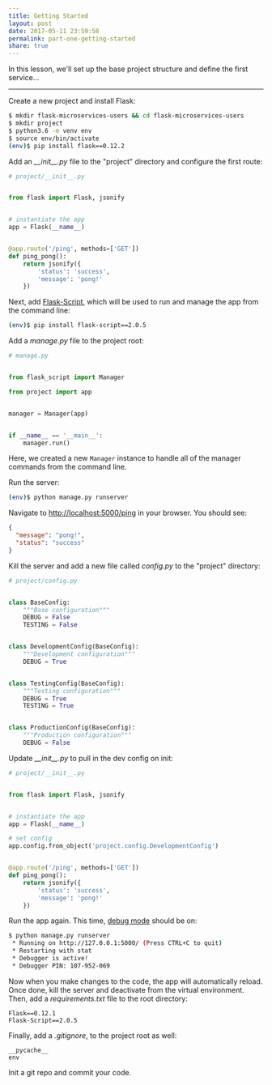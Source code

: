 ```yaml
---
title: Getting Started
layout: post
date: 2017-05-11 23:59:58
permalink: part-one-getting-started
share: true
---
```


In this lesson, we'll set up the base project structure and define the first service...

---

Create a new project and install Flask:

```sh
$ mkdir flask-microservices-users && cd flask-microservices-users
$ mkdir project
$ python3.6 -m venv env
$ source env/bin/activate
(env)$ pip install flask==0.12.2
```

Add an *\_\_init\_\_.py* file to the "project" directory and configure the first route:

```python
# project/__init__.py


from flask import Flask, jsonify


# instantiate the app
app = Flask(__name__)


@app.route('/ping', methods=['GET'])
def ping_pong():
    return jsonify({
        'status': 'success',
        'message': 'pong!'
    })
```

Next, add [Flask-Script](https://flask-script.readthedocs.io/en/latest/), which will be used to run and manage the app from the command line:

```sh
(env)$ pip install flask-script==2.0.5
```

Add a *manage.py* file to the project root:

```python
# manage.py


from flask_script import Manager

from project import app


manager = Manager(app)


if __name__ == '__main__':
    manager.run()
```

Here, we created a new `Manager` instance to handle all of the manager commands from the command line.

Run the server:

```sh
(env)$ python manage.py runserver
```

Navigate to [http://localhost:5000/ping](http://localhost:5000/ping) in your browser. You should see:

```json
{
  "message": "pong!",
  "status": "success"
}
```

Kill the server and add a new file called *config.py* to the "project" directory:

```python
# project/config.py


class BaseConfig:
    """Base configuration"""
    DEBUG = False
    TESTING = False


class DevelopmentConfig(BaseConfig):
    """Development configuration"""
    DEBUG = True


class TestingConfig(BaseConfig):
    """Testing configuration"""
    DEBUG = True
    TESTING = True


class ProductionConfig(BaseConfig):
    """Production configuration"""
    DEBUG = False
```

Update *\_\_init\_\_.py* to pull in the dev config on init:

```python
# project/__init__.py


from flask import Flask, jsonify


# instantiate the app
app = Flask(__name__)

# set config
app.config.from_object('project.config.DevelopmentConfig')


@app.route('/ping', methods=['GET'])
def ping_pong():
    return jsonify({
        'status': 'success',
        'message': 'pong!'
    })
```

Run the app again. This time, [debug mode](http://flask.pocoo.org/docs/0.12/quickstart/#debug-mode) should be on:

```sh
$ python manage.py runserver
 * Running on http://127.0.0.1:5000/ (Press CTRL+C to quit)
 * Restarting with stat
 * Debugger is active!
 * Debugger PIN: 107-952-069
```

Now when you make changes to the code, the app will automatically reload. Once done, kill the server and deactivate from the virtual environment. Then, add a *requirements.txt* file to the root directory:

```
Flask==0.12.1
Flask-Script==2.0.5
```

Finally, add a *.gitignore*, to the project root as well:

```
__pycache__
env
```

Init a git repo and commit your code.

